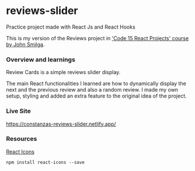 # reviews-slider
Practice project made with React Js and React Hooks

This is my version of the Reviews project in ['Code 15 React Projects' course by John Smilga](https://youtu.be/a_7Z7C_JCyo).

### Overview and learnings
Review Cards is a simple reviews slider display.

The main React functionalities I learned are how to dynamically display the next and the previous review and also a random review. I made my own setup, styling and added an extra feature to the original idea of the project.

### Live Site

https://constanzas-reviews-slider.netlify.app/

### Resources

[React Icons](https://react-icons.github.io/react-icons/)
```
npm install react-icons --save
``` 
